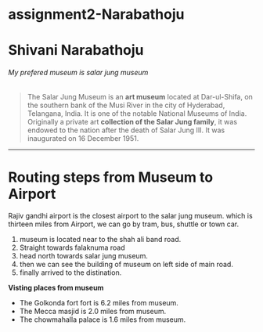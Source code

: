 # assignment2-Narabathoju 
# Shivani Narabathoju
###### My prefered museum is salar jung museum
> The Salar Jung Museum is an **art museum** located at Dar-ul-Shifa, on the southern bank of the Musi River in the city of Hyderabad, Telangana, India. It is one of the notable National Museums of India. Originally a private art __collection of the Salar Jung family__, it was endowed to the nation after the death of Salar Jung III. It was inaugurated on 16 December 1951.
***
# Routing steps from Museum to Airport
Rajiv gandhi airport is the closest airport to the salar jung museum.
which is thirteen miles from Airport, we can go by tram, bus, shuttle or town car.
1. museum is located near to the shah ali band road.
2. Straight towards falaknuma road
3. head north towards salar jung museum.
4. then we can see the building of museum on left side of main road.
5. finally arrived to the distination.

**Visting places from museum**
- The Golkonda fort fort is 6.2 miles from museum.
- The Mecca masjid is 2.0 miles from museum.
- The chowmahalla palace is 1.6 miles from museum.
